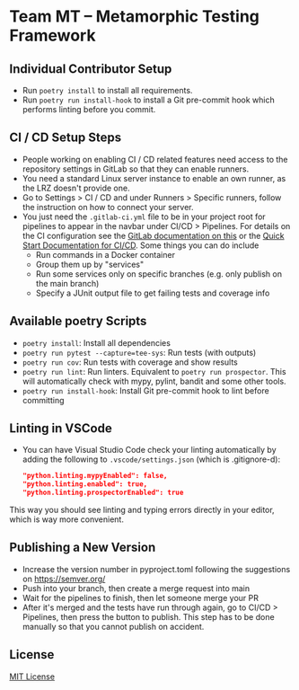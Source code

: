 # Team MT – Metamorphic Testing Framework


## Individual Contributor Setup
- Run `poetry install` to install all requirements.
- Run `poetry run install-hook` to install a Git pre-commit hook which performs linting before you commit.

## CI / CD Setup Steps
- People working on enabling CI / CD related features need access to the repository settings in GitLab so that they can enable runners.
- You need a standard Linux server instance to enable an own runner, as the LRZ doesn't provide one.
- Go to Settings > CI / CD and under Runners > Specific runners, follow the instruction on how to connect your server.
- You just need the `.gitlab-ci.yml` file to be in your project root for pipelines to appear in the navbar under CI/CD > Pipelines. For details on the CI configuration see the [GitLab documentation on this](https://docs.gitlab.com/ee/ci/yaml/gitlab_ci_yaml.html) or the [Quick Start Documentation for CI/CD](https://docs.gitlab.com/ee/ci/quick_start/). Some things you can do include
    * Run commands in a Docker container
    * Group them up by "services"
    * Run some services only on specific branches (e.g. only publish on the main branch)
    * Specify a JUnit output file to get failing tests and coverage info


## Available poetry Scripts
- `poetry install`: Install all dependencies
- `poetry run pytest --capture=tee-sys`: Run tests (with outputs)
- `poetry run cov`: Run tests with coverage and show results
- `poetry run lint`: Run linters. Equivalent to `poetry run prospector`. This will automatically check with mypy, pylint, bandit and some other tools.
- `poetry run install-hook`: Install Git pre-commit hook to lint before committing


## Linting in VSCode
- You can have Visual Studio Code check your linting automatically by adding the following to `.vscode/settings.json` (which is .gitignore-d):
    ```json
    "python.linting.mypyEnabled": false,
    "python.linting.enabled": true,
    "python.linting.prospectorEnabled": true
    ```

This way you should see linting and typing errors directly in your editor, which is way more convenient.


## Publishing a New Version
- Increase the version number in pyproject.toml following the suggestions on https://semver.org/
- Push into your branch, then create a merge request into main
- Wait for the pipelines to finish, then let someone merge your PR
- After it's merged and the tests have run through again, go to CI/CD > Pipelines, then press the button to publish. This step has to be done manually so that you cannot publish on accident.

## License
[MIT License](https://gitlab.lrz.de/pypracticum/team-mt-metamorphic-testing-framework/-/blob/main/LICENSE)

